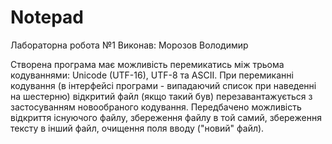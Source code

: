 # Notepad

Лабораторна робота №1
Виконав: Морозов Володимир

Створена програма має можливість перемикатись між трьома кодуваннями: Unicode (UTF-16), UTF-8 та ASCII.
При перемиканні кодування (в інтерфейсі програми - випадаючий список при наведенні на шестерню) відкритий файл (якщо такий був) перезавантажується з застосуванням новообраного кодування.
Передбачено можливість відкриття існуючого файлу, збереження файлу в той самий, збереження тексту в інший файл, очищення поля вводу ("новий" файл).

